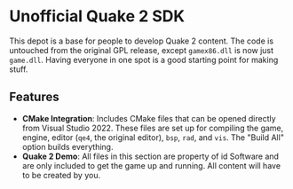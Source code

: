 # Unofficial Quake 2 SDK

This depot is a base for people to develop Quake 2 content. The code is untouched from the original GPL release, except `gamex86.dll` is now just `game.dll`. Having everyone in one spot is a good starting point for making stuff.

## Features

- **CMake Integration**: Includes CMake files that can be opened directly from Visual Studio 2022. These files are set up for compiling the game, engine, editor (`qe4`, the original editor), `bsp`, `rad`, and `vis`. The "Build All" option builds everything.
- **Quake 2 Demo**: All files in this section are property of id Software and are only included to get the game up and running. All content will have to be created by you.
